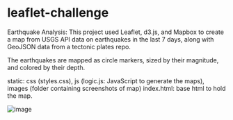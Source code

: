 # leaflet-challenge


Earthquake Analysis: This project used Leaflet, d3.js, and Mapbox to create a map from USGS API data on earthquakes in the last 7 days, along with GeoJSON data from a tectonic plates repo.


The earthquakes are mapped as circle markers, sized by their magnitude, and colored by their depth.


static: css (styles.css), js (logic.js: JavaScript to generate the maps), images (folder containing screenshots of map)
index.html: base html to hold the map.


![image](https://github.com/cuteoo2/leaflet-challenge/assets/122655370/21f00573-ed0c-4b9a-b847-7a1d88bbe643)

